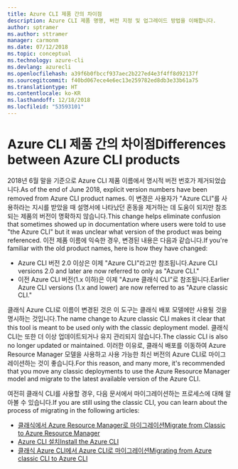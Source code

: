 ```yaml
---
title: Azure CLI 제품 간의 차이점
description: Azure CLI 제품 명명, 버전 지정 및 업그레이드 방법을 이해합니다.
author: sptramer
ms.author: sttramer
manager: carmonm
ms.date: 07/12/2018
ms.topic: conceptual
ms.technology: azure-cli
ms.devlang: azurecli
ms.openlocfilehash: a39f6b0fbccf937aec2b227ed4e3f4ff8d92137f
ms.sourcegitcommit: f40bd067ece4e6ec13e259782ed8db3e33b61a75
ms.translationtype: HT
ms.contentlocale: ko-KR
ms.lasthandoff: 12/18/2018
ms.locfileid: "53593101"
---
```

# <a name="differences-between-azure-cli-products"></a><span data-ttu-id="1fb57-103">Azure CLI 제품 간의 차이점</span><span class="sxs-lookup"><span data-stu-id="1fb57-103">Differences between Azure CLI products</span></span>

<span data-ttu-id="1fb57-104">2018년 6월 말을 기준으로 Azure CLI 제품 이름에서 명시적 버전 번호가 제거되었습니다.</span><span class="sxs-lookup"><span data-stu-id="1fb57-104">As of the end of June 2018, explicit version numbers have been removed from Azure CLI product names.</span></span> <span data-ttu-id="1fb57-105">이 변경은 사용자가 "Azure CLI"를 사용하라는 지시를 받았을 때 설명서에 나타났던 혼동을 제거하는 데 도움이 되지만 참조되는 제품의 버전이 명확하지 않습니다.</span><span class="sxs-lookup"><span data-stu-id="1fb57-105">This change helps eliminate confusion that sometimes showed up in documentation where users were told to use "the Azure CLI" but it was unclear what version of the product was being referenced.</span></span> <span data-ttu-id="1fb57-106">이전 제품 이름에 익숙한 경우, 변경된 내용은 다음과 같습니다.</span><span class="sxs-lookup"><span data-stu-id="1fb57-106">If you're familiar with the old product names, here is how they have changed:</span></span>

* <span data-ttu-id="1fb57-107">Azure CLI 버전 2.0 이상은 이제 "Azure CLI"라고만 참조됩니다.</span><span class="sxs-lookup"><span data-stu-id="1fb57-107">Azure CLI versions 2.0 and later are now referred to only as "Azure CLI."</span></span>
* <span data-ttu-id="1fb57-108">이전 Azure CLI 버전(1.x 이하)은 이제 "Azure 클래식 CLI"로 참조됩니다.</span><span class="sxs-lookup"><span data-stu-id="1fb57-108">Earlier Azure CLI versions (1.x and lower) are now referred to as "Azure classic CLI."</span></span>

<span data-ttu-id="1fb57-109">클래식 Azure CLI로 이름이 변경된 것은 이 도구는 클래식 배포 모델에만 사용될 것을 명시하는 것입니다.</span><span class="sxs-lookup"><span data-stu-id="1fb57-109">The name change to Azure classic CLI makes it clear that this tool is meant to be used only with the classic deployment model.</span></span> <span data-ttu-id="1fb57-110">클래식 CLI는 또한 더 이상 업데이트되거나 유지 관리되지 않습니다.</span><span class="sxs-lookup"><span data-stu-id="1fb57-110">The classic CLI is also no longer updated or maintained.</span></span> <span data-ttu-id="1fb57-111">이러한 이유로, 클래식 배포를 이동하여 Azure Resource Manager 모델을 사용하고 사용 가능한 최신 버전의 Azure CLI로 마이그레이션하는 것이 좋습니다.</span><span class="sxs-lookup"><span data-stu-id="1fb57-111">For this reason, and many more, it's recommended that you move any classic deployments to use the Azure Resource Manager model and migrate to the latest available version of the Azure CLI.</span></span>

<span data-ttu-id="1fb57-112">여전히 클래식 CLI를 사용할 경우, 다음 문서에서 마이그레이션하는 프로세스에 대해 알아볼 수 있습니다.</span><span class="sxs-lookup"><span data-stu-id="1fb57-112">If you are still using the classic CLI, you can learn about the process of migrating in the following articles:</span></span>

* [<span data-ttu-id="1fb57-113">클래식에서 Azure Resource Manager로 마이그레이션</span><span class="sxs-lookup"><span data-stu-id="1fb57-113">Migrate from Classic to Azure Resource Manager</span></span>](/azure/virtual-machines/linux/migration-classic-resource-manager-overview)
* [<span data-ttu-id="1fb57-114">Azure CLI 설치</span><span class="sxs-lookup"><span data-stu-id="1fb57-114">Install the Azure CLI</span></span>](install-azure-cli.md)
* [<span data-ttu-id="1fb57-115">클래식 Azure CLI에서 Azure CLI로 마이그레이션</span><span class="sxs-lookup"><span data-stu-id="1fb57-115">Migrating from Azure classic CLI to Azure CLI</span></span>](https://github.com/Azure/azure-cli/blob/dev/doc/classic_cli_migration.md)
